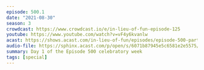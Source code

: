 ```yaml
---
episode: 500.1
date: "2021-08-30"
season: 3
crowdcast: https://www.crowdcast.io/e/in-lieu-of-fun-episode-125
youtube: https://www.youtube.com/watch?v=vF4y6kvanlw
acast: https://shows.acast.com/in-lieu-of-fun/episodes/episode-500-part-i-tim-miller
audio-file: https://sphinx.acast.com/p/open/s/6071b87945e5c6581e2e5575/e/612e9685eb5bf70014a48316/media.mp3
summary: Day 1 of the Episode 500 celebratory week
tags: [special]
---
```

